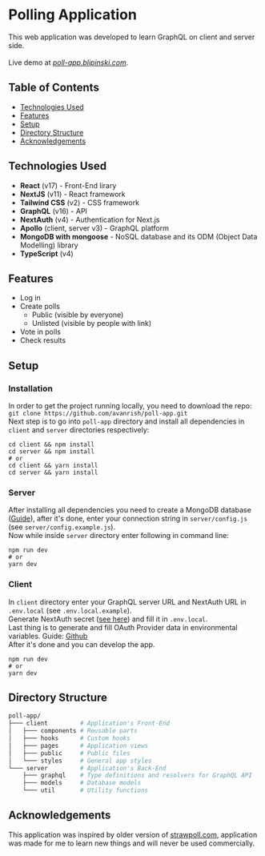 # Polling Application

This web application was developed to learn GraphQL on client and server side.
\
\
Live demo at [_poll-app.blipinski.com_](https://poll-app.blipinski.com/).

## Table of Contents

- [Technologies Used](#technologies-used)
- [Features](#features)
- [Setup](#setup)
- [Directory Structure](#directory-structure)
- [Acknowledgements](#acknowledgements)

## Technologies Used

- **React** (v17) - Front-End lirary
- **NextJS** (v11) - React framework
- **Tailwind CSS** (v2) - CSS framework
- **GraphQL** (v16) - API
- **NextAuth** (v4) - Authentication for Next.js
- **Apollo** (client, server v3) - GraphQL platform
- **MongoDB with mongoose** - NoSQL database and its ODM (Object Data Modelling) library
- **TypeScript** (v4)

## Features

- Log in
- Create polls
  - Public (visible by everyone)
  - Unlisted (visible by people with link)
- Vote in polls
- Check results

## Setup

### Installation

In order to get the project running locally, you need to download the repo: \
`git clone https://github.com/avanrish/poll-app.git`\
Next step is to go into `poll-app` directory and install all dependencies in `client` and `server` directories respectively:

```
cd client && npm install
cd server && npm install
# or
cd client && yarn install
cd server && yarn install
```

### Server

After installing all dependencies you need to create a MongoDB database ([Guide](https://www.mongodb.com/basics/create-database)), after it's done, enter your connection string in `server/config.js` (see `server/config.example.js`).\
Now while inside `server` directory enter following in command line:

```
npm run dev
# or
yarn dev
```

### Client

In `client` directory enter your GraphQL server URL and NextAuth URL in `.env.local` (see `.env.local.example`).\
Generate NextAuth secret ([see here](https://next-auth.js.org/configuration/options#secret)) and fill it in `.env.local`.\
Last thing is to generate and fill OAuth Provider data in environmental variables. Guide: [Github](https://docs.github.com/en/developers/apps/building-oauth-apps/creating-an-oauth-app)\
After it's done and you can develop the app.

```
npm run dev
# or
yarn dev
```

## Directory Structure

```sh
poll-app/
├─── client         # Application's Front-End
│   ├─── components # Reusable parts
│   ├─── hooks      # Custom hooks
│   ├─── pages      # Application views
│   ├─── public     # Public files
│   └─── styles     # General app styles
└─── server         # Application's Back-End
    ├─── graphql    # Type definitions and resolvers for GraphQL API
    ├─── models     # Database models
    └─── util       # Utility functions
```

## Acknowledgements

This application was inspired by older version of [strawpoll.com](https://strawpoll.com/), application was made for me to learn new things and will never be used commercially.
